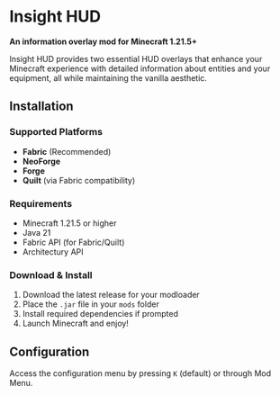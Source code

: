 # Insight HUD

**An information overlay mod for Minecraft 1.21.5+**

Insight HUD provides two essential HUD overlays that enhance your Minecraft experience with detailed information about entities and your equipment, all while maintaining the vanilla aesthetic.

## Installation

### Supported Platforms
- **Fabric** (Recommended)
- **NeoForge**
- **Forge**
- **Quilt** (via Fabric compatibility)

### Requirements
- Minecraft 1.21.5 or higher
- Java 21
- Fabric API (for Fabric/Quilt)
- Architectury API

### Download & Install
1. Download the latest release for your modloader
2. Place the `.jar` file in your `mods` folder
3. Install required dependencies if prompted
4. Launch Minecraft and enjoy!

## Configuration

Access the configuration menu by pressing `K` (default) or through Mod Menu.
